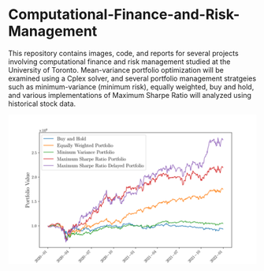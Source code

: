 # Computational-Finance-and-Risk-Management

This repository contains images, code, and reports for several projects involving computational finance and risk management studied at the University of Toronto. Mean-variance portfolio optimization will be examined using a Cplex solver, and several portfolio management stratgeies such as minimum-variance (minimum risk), equally weighted, buy and hold, and various implementations of Maximum Sharpe Ratio will analyzed using historical stock data.

![Portfolio Values Across 7 strategies over the 2020-2021 2 year time frame](https://github.com/Declan-Bracken/Computational-Finance-and-Risk-Management/blob/main/A1PortfolioValue.png)

